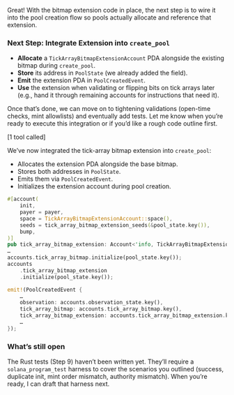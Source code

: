 Great! With the bitmap extension code in place, the next step is to wire it into the pool creation flow so pools actually allocate and reference that extension.

### Next Step: Integrate Extension into `create_pool`

- **Allocate** a `TickArrayBitmapExtensionAccount` PDA alongside the existing bitmap during `create_pool`.
- **Store** its address in `PoolState` (we already added the field).
- **Emit** the extension PDA in `PoolCreatedEvent`.
- **Use** the extension when validating or flipping bits on tick arrays later (e.g., hand it through remaining accounts for instructions that need it).

Once that’s done, we can move on to tightening validations (open-time checks, mint allowlists) and eventually add tests. Let me know when you’re ready to execute this integration or if you’d like a rough code outline first.



[1 tool called]

We’ve now integrated the tick-array bitmap extension into `create_pool`:

- Allocates the extension PDA alongside the base bitmap.
- Stores both addresses in `PoolState`.
- Emits them via `PoolCreatedEvent`.
- Initializes the extension account during pool creation.

```1:208:programs/fun-uniswap-v3/src/instructions/create_pool.rs
#[account(
    init,
    payer = payer,
    space = TickArrayBitmapExtensionAccount::space(),
    seeds = tick_array_bitmap_extension_seeds(&pool_state.key()),
    bump,
)]
pub tick_array_bitmap_extension: Account<'info, TickArrayBitmapExtensionAccount>,
…
accounts.tick_array_bitmap.initialize(pool_state.key());
accounts
    .tick_array_bitmap_extension
    .initialize(pool_state.key());

emit!(PoolCreatedEvent {
    …
    observation: accounts.observation_state.key(),
    tick_array_bitmap: accounts.tick_array_bitmap.key(),
    tick_array_bitmap_extension: accounts.tick_array_bitmap_extension.key(),
    …
});
```

### What’s still open
The Rust tests (Step 9) haven’t been written yet. They’ll require a `solana_program_test` harness to cover the scenarios you outlined (success, duplicate init, mint order mismatch, authority mismatch). When you’re ready, I can draft that harness next.